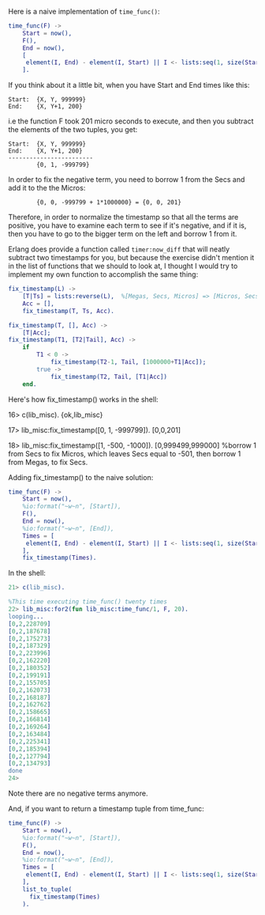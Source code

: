 Here is a naive implementation of `time_func()`:

```erlang
time_func(F) -> 
    Start = now(),
    F(),
    End = now(),
    [
     element(I, End) - element(I, Start) || I <- lists:seq(1, size(Start) )
    ].
```

If you think about it a little bit, when you have Start and End times like this:

```
Start:  {X, Y, 999999}  
End:    {X, Y+1, 200}
```

i.e the function F took 201 micro seconds to execute, and then you subtract the elements of the two tuples, you get:

```
Start:  {X, Y, 999999}  
End:    {X, Y+1, 200}
------------------------
        {0, 1, -999799}
```

In order to fix the negative term, you need to borrow 1 from the Secs and add it to the the Micros:
```
        {0, 0, -999799 + 1*1000000} = {0, 0, 201}
```

Therefore, in order to normalize the timestamp so that all the terms are positive, you have to examine each term to see if it's negative, and if it is, then you have to go to the bigger term on the left and borrow 1 from it.  

Erlang does provide a function called `timer:now_diff` that will neatly subtract two timestamps for you, but because the exercise didn't mention it in the list of functions that we should to look at, I thought I would try to implement my own function to accomplish the same thing:


```erlang
fix_timestamp(L) ->
    [T|Ts] = lists:reverse(L),  %[Megas, Secs, Micros] => [Micros, Secs, Megas]
    Acc = [],
    fix_timestamp(T, Ts, Acc).

fix_timestamp(T, [], Acc) ->
    [T|Acc];
fix_timestamp(T1, [T2|Tail], Acc) ->
    if
        T1 < 0 -> 
            fix_timestamp(T2-1, Tail, [1000000+T1|Acc]);
        true -> 
            fix_timestamp(T2, Tail, [T1|Acc])
    end.
```

Here's how fix_timestamp() works in the shell:

16> c(lib_misc).
{ok,lib_misc}

17> lib_misc:fix_timestamp([0, 1, -999799]).
[0,0,201]

18> lib_misc:fix_timestamp([1, -500, -1000]).
[0,999499,999000]  %borrow 1 from Secs to fix Micros, which leaves Secs equal to -501, then borrow 1 from Megas, to fix Secs.

Adding fix_timestamp() to the naive solution:

```erlang
time_func(F) -> 
    Start = now(),
    %io:format("~w~n", [Start]),
    F(),
    End = now(),
    %io:format("~w~n", [End]),
    Times = [
     element(I, End) - element(I, Start) || I <- lists:seq(1, size(Start) )
    ],
    fix_timestamp(Times).
```

In the shell:

```erlang
21> c(lib_misc).

%This time executing time_func() twenty times
22> lib_misc:for2(fun lib_misc:time_func/1, F, 20).
looping...
[0,2,228709]
[0,2,187678]
[0,2,175273]
[0,2,187329]
[0,2,223996]
[0,2,162220]
[0,2,180352]
[0,2,199191]
[0,2,155705]
[0,2,162073]
[0,2,168187]
[0,2,162762]
[0,2,158665]
[0,2,166814]
[0,2,169264]
[0,2,163484]
[0,2,225341]
[0,2,185394]
[0,2,127794]
[0,2,134793]
done
24> 
```

Note there are no negative terms anymore.  

And, if you want to return a timestamp tuple from time_func:

```erlang
time_func(F) -> 
    Start = now(),
    %io:format("~w~n", [Start]),
    F(),
    End = now(),
    %io:format("~w~n", [End]),
    Times = [
     element(I, End) - element(I, Start) || I <- lists:seq(1, size(Start) )
    ],
    list_to_tuple(
      fix_timestamp(Times)
    ).

```




